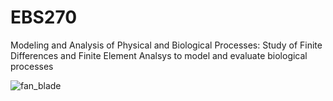 # EBS270
Modeling and Analysis of Physical and Biological Processes: Study of Finite Differences and Finite Element Analsys to model and evaluate biological processes 

![fan_blade](https://user-images.githubusercontent.com/39603677/114759194-b6655b00-9d12-11eb-979e-7f99dc173896.png)
